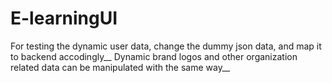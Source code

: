 # E-learningUI


For testing the dynamic user data, change the dummy json data, and map it to backend accodingly__
Dynamic brand logos and other organization related data can be manipulated with the same way__